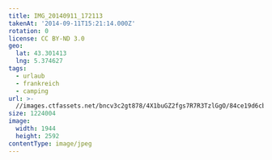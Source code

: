 ```yaml
---
title: IMG_20140911_172113
takenAt: '2014-09-11T15:21:14.000Z'
rotation: 0
license: CC BY-ND 3.0
geo:
  lat: 43.301413
  lng: 5.374627
tags:
  - urlaub
  - frankreich
  - camping
url: >-
  //images.ctfassets.net/bncv3c2gt878/4X1buGZ2fgs7R7R3TzlGgO/84ce19d6cbe1adc6836f906ea7d8b857/img_20140911_172113_28278608246_o
size: 1224004
image:
  width: 1944
  height: 2592
contentType: image/jpeg
---
```


